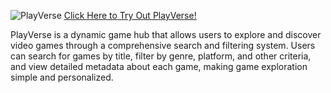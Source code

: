 ![PlayVerse](https://github.com/user-attachments/assets/bcb19dd9-5510-4cce-a558-b16a99f80282)
<a href = "[http://18.218.0.124](https://gaming-central-portal.vercel.app/)">Click Here to Try Out PlayVerse!</a>

PlayVerse is a dynamic game hub that allows users to explore and discover video games through a comprehensive search and filtering system. Users can search for games by title, filter by genre, platform, and other criteria, and view detailed metadata about each game, making game exploration simple and personalized.
